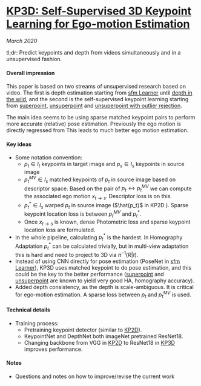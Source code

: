 # [KP3D: Self-Supervised 3D Keypoint Learning for Ego-motion Estimation](https://arxiv.org/abs/1912.03426)

_March 2020_

tl;dr: Predict keypoints and depth from videos simultaneously and in a unsupervised fashion.

#### Overall impression
This paper is based on two streams of unsupervised research based on video. The first is depth estimation starting from [sfm Learner](sfm_learner.md) until [depth in the wild](mono_depth_video_in_the_wild.md), and the second is the self-supervised keypoint learning starting from [superpoint](superpoint.md), [unsuperpoint](unsuperpoint.md) and [unsuperpoint with outlier rejection](kp2d.md).

The main idea seems to be using sparse matched keypoint pairs to perform more accurate (relative) pose estimation. Previously the ego motion is directly regressed from This leads to much better ego motion estimation.

#### Key ideas
- Some notation convention:
	- $p_t \in I_t$ keypoints in target image and $p_s \in I_s$ keypoints in source image
	- $p_t^{MV} \in I_s$ matched keypoints of $p_t$ in source image based on descriptor space. Based on the pair of $p_t \leftrightarrow p_t^{MV}$ we can compute the associated ego motion $x_{t \rightarrow s}$. Descriptor loss is on this. 
	- $p_t^* \in I_s$ warped $p_t$ in source image ($\hat{p_t}$ in KP2D ). Sparse keypoint location loss is between $p_t^{MV}$ and $p_t^*$.
	- Once $x_{t \rightarrow s}$ is known, dense Photometric loss and sparse keypoint location loss are formulated.
- In the whole pipeline, calculating $p_t^*$ is the hardest. In Homography Adaptation $p_t^*$ can be calculated trivially, but in multi-view adaptation this is hard and need to project to 3D via $\pi^{-1}(R|t)$.
- Instead of using CNN directly for pose estimation (PoseNet in [sfm Learner](sfm_learner.md)), KP3D uses matched keypoint to do pose estimation, and this could be the key to the better performance ([superpoint](superpoint.md) and [unsuperpoint](unsuperpoint.md) are known to yield very good HA, homography accuracy).
- Added depth consistency, as the depth is scale-ambiguous. It is critical for ego-motion estimation. A sparse loss between $p_t$ and $p_t^{MV}$ is used. 


#### Technical details
- Training process:
	- Pretraining keypoint detector (similar to [KP2D](kp2d.md)).
	- KeypointNet and DepthNet both imageNet pretrained ResNet18. 
	- Changing backbone from VGG in [KP2D](kp2d) to ResNet18 in [KP3D](kp3d.md) improves performance.

#### Notes
- Questions and notes on how to improve/revise the current work  

